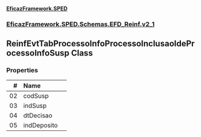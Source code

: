 #### [EficazFramework.SPED](EficazFrameworkSPED.md 'EficazFramework SPED')
### [EficazFramework.SPED.Schemas.EFD_Reinf.v2_1](EficazFramework.SPED.Schemas.EFD_Reinf.v2_1.md 'EficazFramework.SPED.Schemas.EFD_Reinf.v2_1')

## ReinfEvtTabProcessoInfoProcessoInclusaoIdeProcessoInfoSusp Class
### Properties

| # | Name | |
| ---: | :--- | :--- |
| 02 | codSusp |  |
| 03 | indSusp |  |
| 04 | dtDecisao |  |
| 05 | indDeposito |  |
